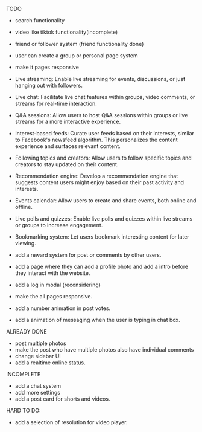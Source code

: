 TODO

- search functionality
- video like tiktok functionality(incomplete)
- friend or follower system (friend functionality done)
- user can create a group or personal page system
- make it pages responsive
- Live streaming: Enable live streaming for events, discussions, or just hanging out with followers.
- Live chat: Facilitate live chat features within groups, video comments, or streams for real-time interaction.
- Q&A sessions: Allow users to host Q&A sessions within groups or live streams for a more interactive experience.
- Interest-based feeds: Curate user feeds based on their interests, similar to Facebook's newsfeed algorithm. This personalizes the content experience and surfaces relevant content.
- Following topics and creators: Allow users to follow specific topics and creators to stay updated on their content.
- Recommendation engine: Develop a recommendation engine that suggests content users might enjoy based on their past activity and interests.
- Events calendar: Allow users to create and share events, both online and offline.
- Live polls and quizzes: Enable live polls and quizzes within live streams or groups to increase engagement.
- Bookmarking system: Let users bookmark interesting content for later viewing.

- add a reward system for post or comments by other users.
- add a page where they can add a profile photo and add a intro before they interact with the website.

- add a log in modal (reconsidering)
- make the all pages responsive.

- add a number animation in post votes.
- add a animation of messaging when the user is typing in chat box.

ALREADY DONE

- post multiple photos
- make the post who have multiple photos also have individual comments
- change sidebar UI
- add a realtime online status.

INCOMPLETE

- add a chat system
- add more settings
- add a post card for shorts and videos.

HARD TO DO:

- add a selection of resolution for video player.
